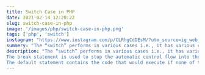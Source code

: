 ```yaml
---
title: Switch Case in PHP
date: 2021-02-14 12:20:22
slug: switch-case-in-php
image: '/images/php/switch-case-in-php.png'
tags: ['php', 'switch']
instagram: "https://www.instagram.com/p/CLRhgCdDEsM/?utm_source=ig_web_copy_link"
summery: "The “switch” performs in various cases i.e., it has various cases to which it matches the condition and appropriately executes a particular case block."
description: "The “switch” performs in various cases i.e., it has various cases to which it matches the condition and appropriately executes a particular case block. It first evaluates an expression and then compares with the values of each case. <br><br>If a case matches then the same case is executed. To use switch, we need to get familiar with two different keywords namely, break and default.<br><br>
The break statement is used to stop the automatic control flow into the next cases and exit from the switch case.
The default statement contains the code that would execute if none of the cases match."
---
```

